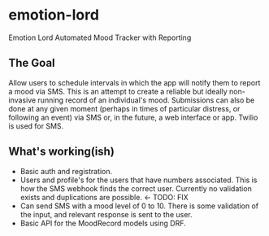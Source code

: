 # emotion-lord
Emotion Lord Automated Mood Tracker with Reporting

## The Goal
Allow users to schedule intervals in which the app will notify them to report a mood via SMS. This is an attempt to create a reliable but ideally non-invasive running record of an individual's mood. 
Submissions can also be done at any given moment (perhaps in times of particular distress, or following an event) via SMS or, in the future, a web interface or app.
Twilio is used for SMS.

## What's working(ish)
* Basic auth and registration.
* Users and profile's for the users that have numbers associated. This is how the SMS webhook finds the correct user. Currently no validation exists and duplications are possible. <- TODO: FIX
* Can send SMS with a mood level of 0 to 10. There is some validation of the input, and relevant response is sent to the user. 
* Basic API for the MoodRecord models using DRF.
